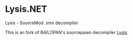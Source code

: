 # Lysis.NET

Lysis - SourceMod .smx decompiler

This is an fork of BAILOPAN's sourcepawn decompiler [Lysis](https://forums.alliedmods.net/showthread.php?t=170898).
